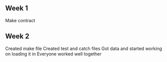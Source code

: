 ## Week 1

Make contract


## Week 2

Created make file
Created test and catch files
Got data and started working on loading it in
Everyone worked well together